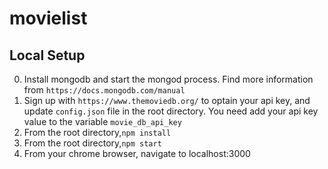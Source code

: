 # movielist
## Local Setup

0. Install mongodb and start the mongod process. Find more information from `https://docs.mongodb.com/manual`
1. Sign up with `https://www.themoviedb.org/` to optain your api key, and update `config.json` file in the root directory. You need add your api key value to the variable `movie_db_api_key`
2. From the root directory,`npm install` 
3. From the root directory,`npm start`
4. From your chrome browser, navigate to localhost:3000

